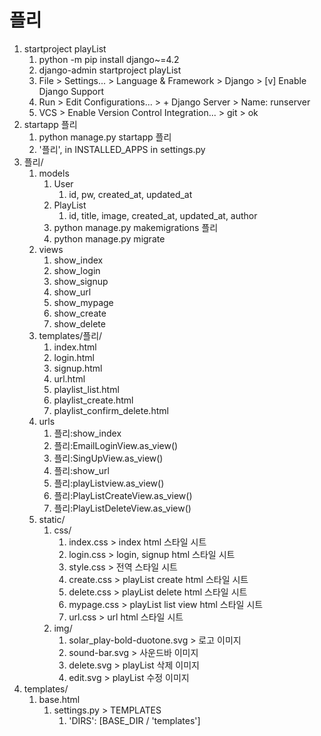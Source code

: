 # 플리

1. startproject playList
   1. python -m pip install django~=4.2
   2. django-admin startproject playList
   3. File > Settings... > Language & Framework > Django > [v] Enable Django Support
   4. Run > Edit Configurations... > + Django Server > Name: runserver
   5. VCS > Enable Version Control Integration... > git > ok
2. startapp 플리
   1. python manage.py startapp 플리
   2. '플리', in INSTALLED_APPS in settings.py
3. 플리/
   1. models
      1. User
         1. id, pw, created_at, updated_at
      2. PlayList
         1. id, title, image, created_at, updated_at, author
      3. python manage.py makemigrations 플리
      4. python manage.py migrate
   2. views
      1. show_index
      2. show_login
      3. show_signup
      4. show_url
      5. show_mypage
      6. show_create
      7. show_delete
   3. templates/플리/
      1. index.html
      2. login.html
      3. signup.html
      4. url.html
      5. playlist_list.html
      6. playlist_create.html
      7. playlist_confirm_delete.html
   4. urls
      1. 플리:show_index
      2. 플리:EmailLoginView.as_view()
      3. 플리:SingUpView.as_view()
      4. 플리:show_url
      5. 플리:playListview.as_view()
      6. 플리:PlayListCreateView.as_view()
      7. 플리:PlayListDeleteView.as_view()
   5. static/
      1. css/
         1. index.css > index html 스타일 시트
         2. login.css > login, signup html 스타일 시트 
         3. style.css > 전역 스타일 시트
         4. create.css > playList create html 스타일 시트
         5. delete.css > playList delete html 스타일 시트
         6. mypage.css > playList list view html 스타일 시트
         7. url.css > url html 스타일 시트
      2. img/
         1. solar_play-bold-duotone.svg > 로고 이미지
         2. sound-bar.svg > 사운드바 이미지
         3. delete.svg > playList 삭제 이미지
         4. edit.svg > playList 수정 이미지
4. templates/
   1. base.html
      1. settings.py > TEMPLATES
         1. 'DIRS': [BASE_DIR / 'templates']
